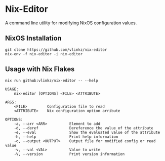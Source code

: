 # Nix-Editor
A command line utility for modifying NixOS configuration values.

## NixOS Installation

```
git clone https://github.com/vlinkz/nix-editor
nix-env -f nix-editor -i nix-editor
```

## Usage with Nix Flakes
```
nix run github:vlinkz/nix-editor -- --help
```

```
USAGE:
    nix-editor [OPTIONS] <FILE> <ATTRIBUTE>

ARGS:
    <FILE>         Configuration file to read
    <ATTRIBUTE>    Nix configuration option arribute

OPTIONS:
    -a, --arr <ARR>          Element to add
    -d, --deref              Dereference the value of the attribute
    -e, --eval               Show the evaluated value of the attribute
    -h, --help               Print help information
    -o, --output <OUTPUT>    Output file for modified config or read value
    -v, --val <VAL>          Value to write
    -V, --version            Print version information
```